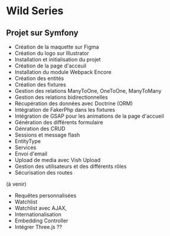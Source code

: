 # Wild Series

## Projet sur Symfony

- Création de la maquette sur Figma
- Création du logo sur Illustrator
- Installation et initialisation du projet
- Création de la page d'acceuil
- Installation du module Webpack Encore
- Création des entités
- Création des fixtures
- Gestion des relations ManyToOne, OneToOne, ManyToMany
- Gestion des relations bidirectionnelles
- Récupération des données avec Doctrine (ORM)
- Intégration de FakerPhp dans les fixtures
- Intégration de GSAP pour les animations de la page d'accueil
- Génération des différents formulaire
- Génration des CRUD
- Sessions et message flash
- EntityType
- Services
- Envoi d'email
- Upload de media avec Vish Upload
- Gestion des utilisateurs et des différents rôles
- Sécurisation des routes

(à venir)
- Requêtes personnalisées
- Watchlist
- Watchlist avec AJAX,
- Internationalisation
- Embedding Controller
- Intégrer Three.js ??
